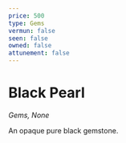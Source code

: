 ```yaml
---
price: 500
type: Gems
vermun: false
seen: false
owned: false
attunement: false
---
```

# Black Pearl

*Gems, None*

An opaque pure black gemstone.